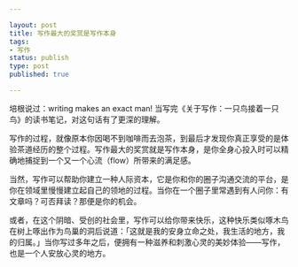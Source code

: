 ```yaml
---

layout: post
title: 写作最大的奖赏是写作本身
tags: 
- 写作
status: publish
type: post
published: true

---
```


培根说过：writing makes an exact man! 当写完《关于写作：一只鸟接着一只鸟》的读书笔记，对这句话有了更深的理解。

写作的过程，就像原本你因喝不到咖啡而去泡茶，到最后才发现你真正享受的是体验茶道经历的整个过程。写作最大的奖赏就是写作本身，是你全身心投入时可以精确地捕捉到一个又一个心流（flow）所带来的满足感。

当然，写作可以帮助你建立一种人际资本，它是你和你的圈子沟通交流的平台，是你在领域里慢慢建立起自己的领地的过程。当你在一个圈子里常遇到有人问你：有文章吗？可否拜读？那便是你的机会。

或者，在这个阴暗、受创的社会里，写作可以给你带来快乐，这种快乐类似啄木鸟在树上啄出作为鸟巢的洞后说道：「这就是我的安身立命之处，我生活的地方，我的归属。」当你写过多年之后，便拥有一种滋养和刺激心灵的美妙体验——写作，也是一个人安放心灵的地方。
